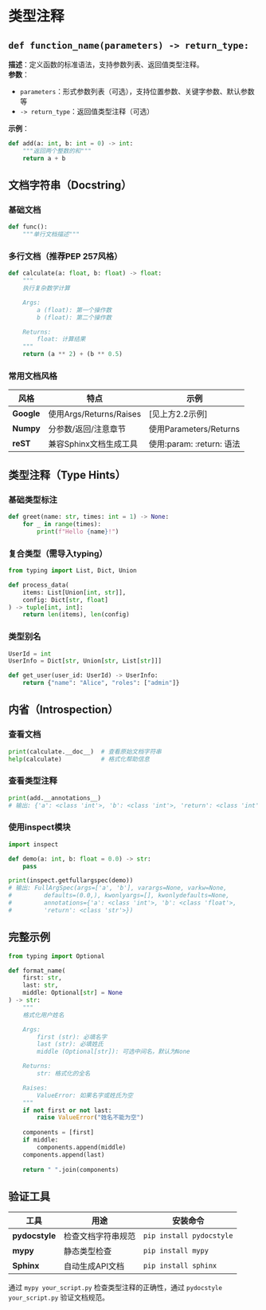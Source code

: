 # 类型注释

## `def function_name(parameters) -> return_type:`
**描述**：定义函数的标准语法，支持参数列表、返回值类型注释。  
**参数**：
- `parameters`：形式参数列表（可选），支持位置参数、关键字参数、默认参数等
- `-> return_type`：返回值类型注释（可选）

**示例**：
```python
def add(a: int, b: int = 0) -> int:
    """返回两个整数的和"""
    return a + b
```


## 文档字符串（Docstring）
### 基础文档
```python
def func():
    """单行文档描述"""
```

### 多行文档（推荐PEP 257风格）
```python
def calculate(a: float, b: float) -> float:
    """
    执行复杂数学计算

    Args:
        a (float): 第一个操作数
        b (float): 第二个操作数

    Returns:
        float: 计算结果
    """
    return (a ** 2) + (b ** 0.5)
```

### 常用文档风格
| 风格      | 特点                         | 示例                     |
|-----------|------------------------------|--------------------------|
| **Google** | 使用Args/Returns/Raises      | [见上方2.2示例]          |
| **Numpy**  | 分参数/返回/注意章节          | 使用Parameters/Returns   |
| **reST**   | 兼容Sphinx文档生成工具        | 使用:param: :return: 语法 |


## 类型注释（Type Hints）
### 基础类型标注
```python
def greet(name: str, times: int = 1) -> None:
    for _ in range(times):
        print(f"Hello {name}!")
```

### 复合类型（需导入typing）
```python
from typing import List, Dict, Union

def process_data(
    items: List[Union[int, str]],
    config: Dict[str, float]
) -> tuple[int, int]:
    return len(items), len(config)
```

### 类型别名
```python
UserId = int
UserInfo = Dict[str, Union[str, List[str]]]

def get_user(user_id: UserId) -> UserInfo:
    return {"name": "Alice", "roles": ["admin"]}
```

##  内省（Introspection）
### 查看文档
```python
print(calculate.__doc__)  # 查看原始文档字符串
help(calculate)           # 格式化帮助信息
```

### 查看类型注释
```python
print(add.__annotations__)
# 输出: {'a': <class 'int'>, 'b': <class 'int'>, 'return': <class 'int'>}
```

### 使用inspect模块
```python
import inspect

def demo(a: int, b: float = 0.0) -> str:
    pass

print(inspect.getfullargspec(demo))
# 输出: FullArgSpec(args=['a', 'b'], varargs=None, varkw=None, 
#         defaults=(0.0,), kwonlyargs=[], kwonlydefaults=None, 
#         annotations={'a': <class 'int'>, 'b': <class 'float'>, 
#         'return': <class 'str'>})
```



## 完整示例
```python
from typing import Optional

def format_name(
    first: str, 
    last: str, 
    middle: Optional[str] = None
) -> str:
    """
    格式化用户姓名

    Args:
        first (str): 必填名字
        last (str): 必填姓氏
        middle (Optional[str]): 可选中间名，默认为None

    Returns:
        str: 格式化的全名

    Raises:
        ValueError: 如果名字或姓氏为空
    """
    if not first or not last:
        raise ValueError("姓名不能为空")
    
    components = [first]
    if middle:
        components.append(middle)
    components.append(last)
    
    return " ".join(components)
```


## 验证工具
| 工具           | 用途                      | 安装命令              |
|----------------|---------------------------|-----------------------|
| **pydocstyle** | 检查文档字符串规范         | `pip install pydocstyle` |
| **mypy**       | 静态类型检查               | `pip install mypy`      |
| **Sphinx**     | 自动生成API文档            | `pip install sphinx`    |

通过 `mypy your_script.py` 检查类型注释的正确性，通过 `pydocstyle your_script.py` 验证文档规范。